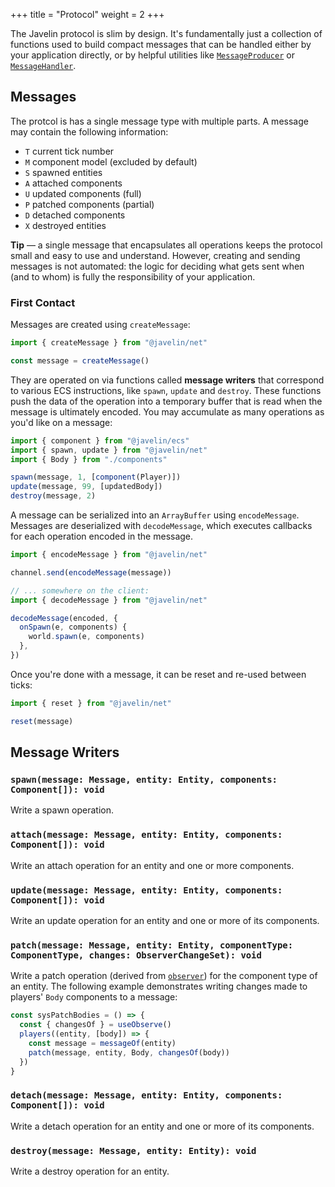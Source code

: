 +++
title = "Protocol"
weight = 2
+++

The Javelin protocol is slim by design. It's fundamentally just a collection of functions used to build compact messages that can be handled either by your application directly, or by helpful utilities like [`MessageProducer`](/networking/message-producer) or [`MessageHandler`](/networking/message-handler).

## Messages

The protcol is has a single message type with multiple parts. A message may contain the following information:

- `T` current tick number
- `M` component model (excluded by default)
- `S` spawned entities
- `A` attached components
- `U` updated components (full)
- `P` patched components (partial)
- `D` detached components
- `X` destroyed entities

<aside>
  <p>
    <strong>Tip</strong> — a single message that encapsulates all operations keeps the protocol small and easy to use and understand. However, creating and sending messages is not automated: the logic for deciding what gets sent when (and to whom) is fully the responsibility of your application.
  </p>
</aside>

### First Contact

Messages are created using `createMessage`:

```ts
import { createMessage } from "@javelin/net"

const message = createMessage()
```

They are operated on via functions called **message writers** that correspond to various ECS instructions, like `spawn`, `update` and `destroy`. These functions push the data of the operation into a temporary buffer that is read when the message is ultimately encoded. You may accumulate as many operations as you'd like on a message:

```ts
import { component } from "@javelin/ecs"
import { spawn, update } from "@javelin/net"
import { Body } from "./components"

spawn(message, 1, [component(Player)])
update(message, 99, [updatedBody])
destroy(message, 2)
```

A message can be serialized into an `ArrayBuffer` using `encodeMessage`. Messages are deserialized with `decodeMessage`, which executes callbacks for each operation encoded in the message.

```ts
import { encodeMessage } from "@javelin/net"

channel.send(encodeMessage(message))

// ... somewhere on the client:
import { decodeMessage } from "@javelin/net"

decodeMessage(encoded, {
  onSpawn(e, components) {
    world.spawn(e, components)
  },
})
```

Once you're done with a message, it can be reset and re-used between ticks:

```ts
import { reset } from "@javelin/net"

reset(message)
```

## Message Writers

### `spawn(message: Message, entity: Entity, components: Component[]): void`

Write a spawn operation.

### `attach(message: Message, entity: Entity, components: Component[]): void`

Write an attach operation for an entity and one or more components.

### `update(message: Message, entity: Entity, components: Component[]): void`

Write an update operation for an entity and one or more of its components.

### `patch(message: Message, entity: Entity, componentType: ComponentType, changes: ObserverChangeSet): void`

Write a patch operation (derived from [`observer`](/ecs/change-detection)) for the component type of an entity. The following example demonstrates writing changes made to players' `Body` components to a message:

```ts
const sysPatchBodies = () => {
  const { changesOf } = useObserve()
  players((entity, [body]) => {
    const message = messageOf(entity)
    patch(message, entity, Body, changesOf(body))
  })
}
```

### `detach(message: Message, entity: Entity, components: Component[]): void`

Write a detach operation for an entity and one or more of its components.

### `destroy(message: Message, entity: Entity): void`

Write a destroy operation for an entity.
